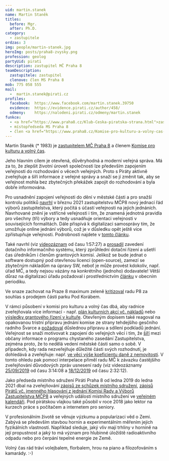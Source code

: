 ```yaml
---
uid: martin.stanek
name: Martin Staněk
titles:
  before: Mgr.
  after: Ph.D.
category:
  - zastupitele
ordzas: 3
img: people/martin-stanek.jpg
heroImg: posts/praha8-zvysky.png
profession: geolog
partyUid: pirati
description: zastupitel MČ Praha 8
teamDescription:
  zastupitele: zastupitel
  clenove: člen MS Praha 8
mob: 775 058 555
mail:
  -  martin.stanek@pirati.cz
profiles:
  facebook:  https://www.facebook.com/martin.stanek.39750
  evidence:  https://evidence.pirati.cz/author/458/
  odmeny:    https://nalodeni.pirati.cz/odmeny/martin.stanek
funkce:
  - <a href="https://www.praha8.cz/Klub-Ceska-piratska-strana.html">zastupitel MČ Praha 8</a>
  - místopředseda MS Praha 8
  - člen <a href="https://www.praha8.cz/Komise-pro-kulturu-a-volny-cas-2018-2022.html">Komise pro kulturu a volný čas RMČP8</a>
---
```


Martin Staněk (* 1983) je [zastupitelem MČ Praha 8](https://www.praha8.cz/appo/card/74/Stanek-Martin.html) a členem [Komise pro kulturu a volný čas](https://www.praha8.cz/Komise-pro-kulturu-a-volny-cas-2018-2022.html).

Jeho hlavním cílem je otevřená, důvěryhodná a moderní veřejná správa. Má za to, že zlepšit životní úroveň společnosti lze především zapojením veřejnosti do rozhodování o věcech veřejných. Proto s Piráty aktivně zveřejňuje a šíří informace z veřejné správy a snaží se jí změnit tak, aby se veřejnost mohla bez zbytečných překážek zapojit do rozhodování a byla dobře informována.

Pro usnadnění zapojení veřejnosti do dění v městské části a pro snažší kontrolu politiků [navrhl](https://forum.pirati.cz/viewtopic.php?p=749321#p749321) v březnu 2021 zastupitelstvu MČP8 nový jednací řád výborů zastupitelstva, který počítá s účastí veřejnosti na jejich jednáních. Navrhované znění je vstřícné veřejnosti i tím, že znamená jednotná pravidla pro všechny (tři) výbory a tedy usnadňuje orientaci veřejnosti v souvisejících formalitách. Dále přispívá k digitalizaci samosprávy tím, že umožňuje online jednání výborů, což je v důsledku opět ještě více zpřístupňuje veřejnosti. Podrobnosti najdete v [tomto článku](https://praha8.pirati.cz/aktuality/chceme-otevrit-vybory-zastupitelstva-navrhujeme-jejich-novy-jednaci-rad.html).

Také navrhl (viz [videozáznam](http://bitest.videostream.sk/praha8/archiv/20200421/index.html) od času 1:57:27) a [prosadil](https://www.praha8.cz/appo/usn/677?usn=oMEzRwyfhGPK2UktmT5nxA==) zavedení dotačního informačního systému, který zprůhlední dotační řízení a ušetří čas úředníkům i členům grantových komisí. Jelikož se bude jednat o software dostupný pod otevřenou licencí (open-source), zamezí se zbytečným nákladům na úpravy SW, neboť je může provést kdokoliv, např. úřad MČ, a tedy nejsou vázány na konkrétního (jednoho) dodavatele! Větší důraz na digitalizaci úřadu požadoval i prostřednictvím [článku](https://praha8.pirati.cz/aktuality/strategicke-cile-pro-prahu-po-pandemii.html) v obecním periodiku.

Ve snaze zachovat na Praze 8 maximum zeleně [kritizoval](https://praha8.pirati.cz/aktuality/parky-prahy8-chceme-videt-rozkvetat-a-ne-prodavat-k-zastaveni.html) radu P8 za souhlas s prodejem části parku Pod Korábem.

V rámci působení v komisi pro kulturu a volný čas dbá, aby radnice zveřejňovala více informací - např. [plán kulturních akcí vč. nákladů](https://forum.pirati.cz/viewtopic.php?p=621259#p621259) nebo [výsledky grantového řízení v kultuře](https://forum.pirati.cz/viewtopic.php?p=629657#p629657).
Otevřeným dopisem také reagoval na opakovanou tristní přípravu jednání komise ze strany tehdejšího gesčního radního Švarce a [požadoval](https://praha8.pirati.cz/aktuality/otevreny-dopis.html) důslednou přípravu a sdílení podkladů jednání.
Veřejnost se snaží motivovat k zapojení do veřejných věcí i tím, že [šíří](https://www.facebook.com/martin.stanek.39750/posts/503235620503335) mezi občany informace o programu chystaného zasedání Zastupitelstva, zejména proto, že to nedělá vedení městské části samo o sobě.
V případech, kdy rada nezveřejňuje důležité části svých rozhodnutí, je dohledává a zveřejňuje: např. [ve věci výše koeficientu daně z nemovitosti](https://praha8.pirati.cz/aktuality/dan-z-nemovitosti.html). V tomto ohledu pak pomocí interpelace přiměl radu MČ k závazku častějšího zveřejňování důvodových zpráv usnesení rady (viz videozáznamy [25/09/2019](http://bitest.videostream.sk/praha8/archiv/20190925/index.html) od času 3:14:08 a [18/12/2019](http://bitest.videostream.sk/praha8/archiv/20191218/index.html) od času 2:32:12).

Jako předseda místního sdružení Piráti Praha 8 od ledna 2019 do ledna 2021 dbal na zveřejňování [zápisů ze schůzek místního sdružení](https://forum.pirati.cz/viewtopic.php?f=943&t=43570), [zápisů Pirátů vč. jmenného hlasování z jednání Komisí Rady a Výborů Zastupitelstva MČP8](https://forum.pirati.cz/viewforum.php?f=943) a veřejných událostí místního sdružení ve [veřejném kalendáři](https://calendar.google.com/calendar/embed?src=npabehj0rpaqtgo960ju2vjq2s%40group.calendar.google.com&ctz=Europe%2FPrague). Pod pirátskou vlajkou také působil v roce 2018 jako lektor na kurzech práce s počítačem a internetem pro seniory.

V profesionálním životě se věnuje výzkumu a popularizaci věd o Zemi. Zabývá se především stavbou hornin a experimentálním měřením jejich fyzikálních vlastností. Například sleduje, jaký vliv mají trhliny v hornině na její propustnost a jaký to má význam pro hlubinné úložiště radioaktivního odpadu nebo pro čerpání tepelné energie ze Země.

Volný čas rád tráví volejbalem, florbalem, hrou na piano a filozofováním s kamarády. :-)

